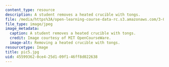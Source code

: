 ```yaml
---
content_type: resource
description: A student removes a heated crucible with tongs.
file: /media/https%3A/open-learning-course-data-rc.s3.amazonaws.com/3-014-materials-laboratory-fall-2006/455993620ce425d109f146ff8d022638_pic5.jpg
file_type: image/jpeg
image_metadata:
  caption: A student removes a heated crucible with tongs.
  credit: Image courtesy of MIT OpenCourseWare.
  image-alt: Removing a heated crucible with tongs.
resourcetype: Image
title: pic5.jpg
uid: 45599362-0ce4-25d1-09f1-46ff8d022638
---
```

